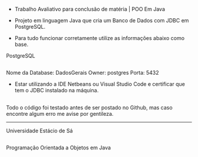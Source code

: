 - Trabalho Avaliativo para conclusão de matéria | POO Em Java
- Projeto em linguagem Java que cria um Banco de Dados com JDBC em PostgreSQL.

- Para tudo funcionar corretamente utilize as informações abaixo como base.

PostgreSQL
##
Nome da Database: DadosGerais
Owner: postgres
Porta: 5432

 - Estar utilizando a IDE Netbeans ou Visual Studio Code e certificar que tem o JDBC instalado na máquina.
##
Todo o código foi testado antes de ser postado no Github, mas caso encontre algum erro me avise por gentileza.

------

Universidade Estácio de Sá
##
Programação Orientada a Objetos em Java
